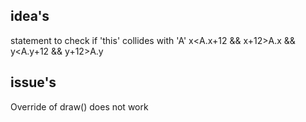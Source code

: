 ## idea's

statement to check if 'this' collides with 'A'
x<A.x+12 && x+12>A.x && y<A.y+12 && y+12>A.y

## issue's

Override of draw() does not work
